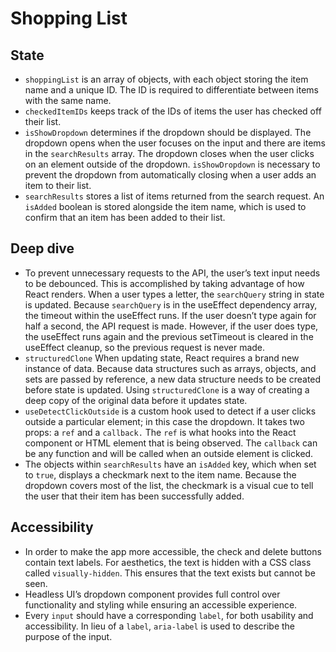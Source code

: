 # Shopping List

## State
- `shoppingList` is an array of objects, with each object storing the item name and a unique ID. The ID is required to differentiate between items with the same name.
- `checkedItemIDs`  keeps track of the IDs of items the user has checked off their list.
- `isShowDropdown` determines if the dropdown should be displayed. The dropdown opens when the user focuses on the input and there are items in the `searchResults` array. The dropdown closes when the user clicks on an element outside of the dropdown. `isShowDropdown` is necessary to prevent the dropdown from automatically closing when a user adds an item to their list.
- `searchResults` stores a list of items returned from the search request. An `isAdded` boolean is stored alongside the item name, which is used to confirm that an item has been added to their list.


## Deep dive
- To prevent unnecessary requests to the API, the user’s text input needs to be debounced. This is accomplished by taking advantage of how React renders. When a user types a letter, the `searchQuery` string in state is updated. Because `searchQuery` is in the useEffect dependency array, the timeout within the useEffect runs. If the user doesn’t type again for half a second, the API request is made. However, if the user does type, the useEffect runs again and the previous setTimeout is cleared in the useEffect cleanup, so the previous request is never made. 
- `structuredClone` When updating state, React requires a brand new instance of data. Because data structures such as arrays, objects, and sets are passed by reference, a new data structure needs to be created before state is updated. Using `structuredClone` is a way of creating a deep copy of the original data before it updates state.
- `useDetectClickOutside` is a custom hook used to detect if a user clicks outside a particular element; in this case the dropdown. It takes two props: a `ref` and a `callback.` The `ref` is what hooks into the React component or HTML element that is being observed. The `callback` can be any function and will be called when an outside element is clicked. 
- The objects within `searchResults` have an `isAdded` key, which when set to `true`, displays a checkmark next to the item name. Because the dropdown covers most of the list, the checkmark is a visual cue to tell the user that their item has been successfully added. 

## Accessibility
- In order to make the app more accessible, the check and delete buttons contain text labels. For aesthetics, the text is hidden with a CSS class called `visually-hidden`. This ensures that the text exists but cannot be seen.
- Headless UI’s dropdown component provides full control over functionality and styling while ensuring an accessible experience.
- Every `input` should have a corresponding `label`, for both usability and accessibility. In lieu of a `label`, `aria-label` is used to describe the purpose of the input.
